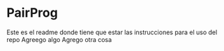 # PairProg
Este es el readme donde tiene que estar las instrucciones para el uso del repo
Agreego algo
Agrego otra cosa

